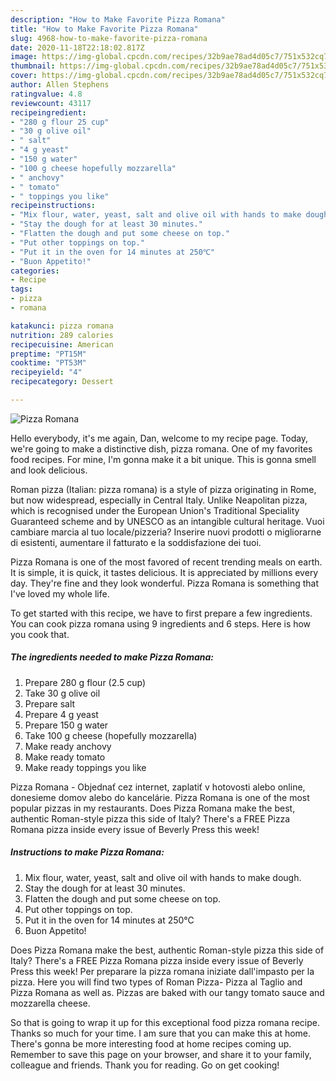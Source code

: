 ```yaml
---
description: "How to Make Favorite Pizza Romana"
title: "How to Make Favorite Pizza Romana"
slug: 4968-how-to-make-favorite-pizza-romana
date: 2020-11-18T22:18:02.817Z
image: https://img-global.cpcdn.com/recipes/32b9ae78ad4d05c7/751x532cq70/pizza-romana-recipe-main-photo.jpg
thumbnail: https://img-global.cpcdn.com/recipes/32b9ae78ad4d05c7/751x532cq70/pizza-romana-recipe-main-photo.jpg
cover: https://img-global.cpcdn.com/recipes/32b9ae78ad4d05c7/751x532cq70/pizza-romana-recipe-main-photo.jpg
author: Allen Stephens
ratingvalue: 4.8
reviewcount: 43117
recipeingredient:
- "280 g flour 25 cup"
- "30 g olive oil"
- " salt"
- "4 g yeast"
- "150 g water"
- "100 g cheese hopefully mozzarella"
- " anchovy"
- " tomato"
- " toppings you like"
recipeinstructions:
- "Mix flour, water, yeast, salt and olive oil with hands to make dough."
- "Stay the dough for at least 30 minutes."
- "Flatten the dough and put some cheese on top."
- "Put other toppings on top."
- "Put it in the oven for 14 minutes at 250℃"
- "Buon Appetito!"
categories:
- Recipe
tags:
- pizza
- romana

katakunci: pizza romana 
nutrition: 289 calories
recipecuisine: American
preptime: "PT15M"
cooktime: "PT53M"
recipeyield: "4"
recipecategory: Dessert

---
```



![Pizza Romana](https://img-global.cpcdn.com/recipes/32b9ae78ad4d05c7/751x532cq70/pizza-romana-recipe-main-photo.jpg)

Hello everybody, it's me again, Dan, welcome to my recipe page. Today, we're going to make a distinctive dish, pizza romana. One of my favorites food recipes. For mine, I'm gonna make it a bit unique. This is gonna smell and look delicious.

Roman pizza (Italian: pizza romana) is a style of pizza originating in Rome, but now widespread, especially in Central Italy. Unlike Neapolitan pizza, which is recognised under the European Union&#39;s Traditional Speciality Guaranteed scheme and by UNESCO as an intangible cultural heritage. Vuoi cambiare marcia al tuo locale/pizzeria? Inserire nuovi prodotti o migliorarne di esistenti, aumentare il fatturato e la soddisfazione dei tuoi.

Pizza Romana is one of the most favored of recent trending meals on earth. It is simple, it is quick, it tastes delicious. It is appreciated by millions every day. They're fine and they look wonderful. Pizza Romana is something that I've loved my whole life.


To get started with this recipe, we have to first prepare a few ingredients. You can cook pizza romana using 9 ingredients and 6 steps. Here is how you cook that.

<!--inarticleads1-->

##### The ingredients needed to make Pizza Romana:

1. Prepare 280 g flour (2.5 cup)
1. Take 30 g olive oil
1. Prepare  salt
1. Prepare 4 g yeast
1. Prepare 150 g water
1. Take 100 g cheese (hopefully mozzarella)
1. Make ready  anchovy
1. Make ready  tomato
1. Make ready  toppings you like


Pizza Romana - Objednať cez internet, zaplatiť v hotovosti alebo online, donesieme domov alebo do kancelárie. Pizza Romana is one of the most popular pizzas in my restaurants. Does Pizza Romana make the best, authentic Roman-style pizza this side of Italy? There&#39;s a FREE Pizza Romana pizza inside every issue of Beverly Press this week! 

<!--inarticleads2-->

##### Instructions to make Pizza Romana:

1. Mix flour, water, yeast, salt and olive oil with hands to make dough.
1. Stay the dough for at least 30 minutes.
1. Flatten the dough and put some cheese on top.
1. Put other toppings on top.
1. Put it in the oven for 14 minutes at 250℃
1. Buon Appetito!


Does Pizza Romana make the best, authentic Roman-style pizza this side of Italy? There&#39;s a FREE Pizza Romana pizza inside every issue of Beverly Press this week! Per preparare la pizza romana iniziate dall&#39;impasto per la pizza. Here you will find two types of Roman Pizza- Pizza al Taglio and Pizza Romana as well as. Pizzas are baked with our tangy tomato sauce and mozzarella cheese. 

So that is going to wrap it up for this exceptional food pizza romana recipe. Thanks so much for your time. I am sure that you can make this at home. There's gonna be more interesting food at home recipes coming up. Remember to save this page on your browser, and share it to your family, colleague and friends. Thank you for reading. Go on get cooking!
